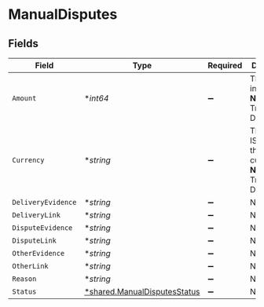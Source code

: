 # ManualDisputes


## Fields

| Field                                                                              | Type                                                                               | Required                                                                           | Description                                                                        | Example                                                                            |
| ---------------------------------------------------------------------------------- | ---------------------------------------------------------------------------------- | ---------------------------------------------------------------------------------- | ---------------------------------------------------------------------------------- | ---------------------------------------------------------------------------------- |
| `Amount`                                                                           | **int64*                                                                           | :heavy_minus_sign:                                                                 | The amount in cents. **Nullable** for Transactions Details.                        | 754                                                                                |
| `Currency`                                                                         | **string*                                                                          | :heavy_minus_sign:                                                                 | The 3-digit ISO code for the currency. **Nullable** for Transactions Details.      | USD                                                                                |
| `DeliveryEvidence`                                                                 | **string*                                                                          | :heavy_minus_sign:                                                                 | N/A                                                                                | Delivery Evidence                                                                  |
| `DeliveryLink`                                                                     | **string*                                                                          | :heavy_minus_sign:                                                                 | N/A                                                                                | https://mystore.com/delivery/234563245                                             |
| `DisputeEvidence`                                                                  | **string*                                                                          | :heavy_minus_sign:                                                                 | N/A                                                                                | Dispute Evidence                                                                   |
| `DisputeLink`                                                                      | **string*                                                                          | :heavy_minus_sign:                                                                 | N/A                                                                                | https://mystore.com/receipts/234563245                                             |
| `OtherEvidence`                                                                    | **string*                                                                          | :heavy_minus_sign:                                                                 | N/A                                                                                | Other Evidence                                                                     |
| `OtherLink`                                                                        | **string*                                                                          | :heavy_minus_sign:                                                                 | N/A                                                                                | https://mystore.com/other/234563245                                                |
| `Reason`                                                                           | **string*                                                                          | :heavy_minus_sign:                                                                 | N/A                                                                                | string                                                                             |
| `Status`                                                                           | [*shared.ManualDisputesStatus](../../../pkg/models/shared/manualdisputesstatus.md) | :heavy_minus_sign:                                                                 | N/A                                                                                | pending                                                                            |